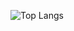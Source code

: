 ![Top Langs](https://github-readme-stats.vercel.app/api/top-langs/?username=aramrw&layout=compact&theme=dark)
